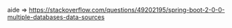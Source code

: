 aide => https://stackoverflow.com/questions/49202195/spring-boot-2-0-0-multiple-databases-data-sources